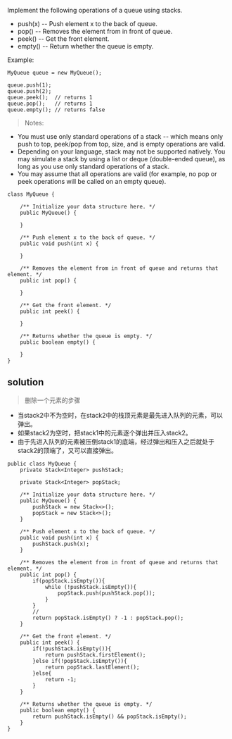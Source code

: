 Implement the following operations of a queue using stacks.

+ push(x) -- Push element x to the back of queue.
+ pop() -- Removes the element from in front of queue.
+ peek() -- Get the front element.
+ empty() -- Return whether the queue is empty.

Example:

```
MyQueue queue = new MyQueue();

queue.push(1);
queue.push(2);  
queue.peek();  // returns 1
queue.pop();   // returns 1
queue.empty(); // returns false
```

>Notes:
+ You must use only standard operations of a stack -- which means only push to top, peek/pop from top, size, and is empty operations are valid.
+ Depending on your language, stack may not be supported natively. You may simulate a stack by using a list or deque (double-ended queue), as long as you use only standard operations of a stack.
+ You may assume that all operations are valid (for example, no pop or peek operations will be called on an empty queue).


```
class MyQueue {

    /** Initialize your data structure here. */
    public MyQueue() {
        
    }
    
    /** Push element x to the back of queue. */
    public void push(int x) {
        
    }
    
    /** Removes the element from in front of queue and returns that element. */
    public int pop() {
        
    }
    
    /** Get the front element. */
    public int peek() {
        
    }
    
    /** Returns whether the queue is empty. */
    public boolean empty() {
        
    }
}
```

## solution

> 删除一个元素的步骤
+ 当stack2中不为空时，在stack2中的栈顶元素是最先进入队列的元素，可以弹出。
+ 如果stack2为空时，把stack1中的元素逐个弹出并压入stack2。
+ 由于先进入队列的元素被压倒stack1的底端，经过弹出和压入之后就处于stack2的顶端了，又可以直接弹出。

```
public class MyQueue {
    private Stack<Integer> pushStack;

    private Stack<Integer> popStack;

    /** Initialize your data structure here. */
    public MyQueue() {
        pushStack = new Stack<>();
        popStack = new Stack<>();
    }

    /** Push element x to the back of queue. */
    public void push(int x) {
        pushStack.push(x);
    }

    /** Removes the element from in front of queue and returns that element. */
    public int pop() {
        if(popStack.isEmpty()){
            while (!pushStack.isEmpty()){
                popStack.push(pushStack.pop());
            }
        }
        //
        return popStack.isEmpty() ? -1 : popStack.pop();
    }

    /** Get the front element. */
    public int peek() {
        if(!pushStack.isEmpty()){
            return pushStack.firstElement();
        }else if(!popStack.isEmpty()){
            return popStack.lastElement();
        }else{
            return -1;
        }
    }

    /** Returns whether the queue is empty. */
    public boolean empty() {
        return pushStack.isEmpty() && popStack.isEmpty();
    }
}

```